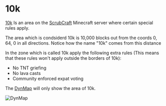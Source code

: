 # 10k

[10k](10k) Is an area on the [ScrubCraft](scrubcraft) Minecraft server where certain special rules apply.

The area which is condsiderd 10k is 10,000 blocks out from the coords 0, 64, 0 in all directions. Notice how the name "10k" comes from this distance

In the zone which is called 10k apply the following extra rules (This means that these rules won't apply outside the borders of 10k):

- No TNT griefing
- No lava casts
- Community enforced expat voting

The [DynMap](http://mcmap.techgarage.ca/) will only show the area of 10k.

![DynMap](assets/images/10k_12_3_2021.png)
